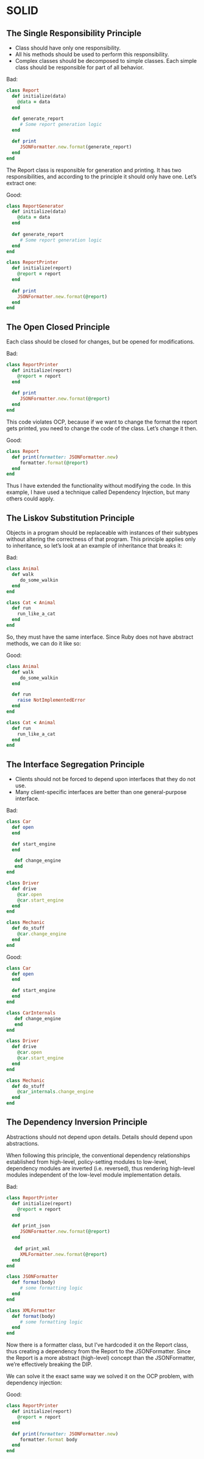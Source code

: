 # SOLID

## The Single Responsibility Principle
* Class should have only one responsibility.
* All his methods should be used to perform this responsibility.
* Complex classes should be decomposed to simple classes. Each simple class should be responsible for part of all behavior.

Bad:
```ruby
class Report
  def initialize(data)
    @data = data
  end
  
  def generate_report
     # Some report generation logic
  end

  def print
     JSONFormatter.new.format(generate_report)
  end
end
```

The Report class is responsible for generation and printing. It has two responsibilities, and according to the principle it should only have one. Let’s extract one:

Good:
```ruby
class ReportGenerator
  def initialize(data)
    @data = data
  end
  
  def generate_report
     # Some report generation logic
  end
end

class ReportPrinter
  def initialize(report)
    @report = report
  end
  
  def print
    JSONFormatter.new.format(@report)
  end
end
```

## The Open Closed Principle
Each class should be closed for changes, but be opened for modifications.

Bad:
```ruby
class ReportPrinter
  def initialize(report)
    @report = report
  end
  
  def print
     JSONFormatter.new.format(@report)
  end
end
```

This code violates OCP, because if we want to change the format the report gets printed, you need to change the code of the class. Let’s change it then.

Good:
```ruby
class Report
  def print(formatter: JSONFormatter.new)
     formatter.format(@report)
  end
end
```

Thus I have extended the functionality without modifying the code. In this example, I have used a technique called Dependency Injection, but many others could apply.

## The Liskov Substitution Principle
Objects in a program should be replaceable with instances of their subtypes without altering the correctness of that program.
This principle applies only to inheritance, so let’s look at an example of inheritance that breaks it:

Bad:
```ruby
class Animal
  def walk
     do_some_walkin
  end
end

class Cat < Animal
  def run
    run_like_a_cat
  end
end
```

So, they must have the same interface. Since Ruby does not have abstract methods, we can do it like so:

Good:
```ruby
class Animal
  def walk
     do_some_walkin
  end

  def run
    raise NotImplementedError
  end
end

class Cat < Animal
  def run
    run_like_a_cat
  end
end
```

## The Interface Segregation Principle
* Clients should not be forced to depend upon interfaces that they do not use. 
* Many client-specific interfaces are better than one general-purpose interface.

Bad:
```ruby
class Car
  def open
  end

  def start_engine
  end

   def change_engine
   end
end

class Driver
  def drive
    @car.open
    @car.start_engine
  end
end

class Mechanic
  def do_stuff
    @car.change_engine
  end
end
```

Good:
```ruby
class Car
  def open
  end

  def start_engine
  end
end

class CarInternals
   def change_engine
   end
end

class Driver
  def drive
    @car.open
    @car.start_engine
  end
end

class Mechanic
  def do_stuff
    @car_internals.change_engine
  end
end
```

## The Dependency Inversion Principle
Abstractions should not depend upon details. Details should depend upon abstractions.

When following this principle, the conventional dependency relationships established from high-level, policy-setting modules to low-level, dependency modules are inverted (i.e. reversed), thus rendering high-level modules independent of the low-level module implementation details.

Bad:
```ruby
class ReportPrinter
  def initialize(report)
    @report = report
  end

  def print_json
     JSONFormatter.new.format(@report)
  end
  
   def print_xml
     XMLFormatter.new.format(@report)
  end
end

class JSONFormatter
  def format(body)
     # some formatting logic
  end
end

class XMLFormatter
  def format(body)
     # some formatting logic
  end
end
```

Now there is a formatter class, but I’ve hardcoded it on the Report class, thus creating a dependency from the Report to the JSONFormatter. Since the Report is a more abstract (high-level) concept than the JSONFormatter, we’re effectively breaking the DIP.

We can solve it the exact same way we solved it on the OCP problem, with dependency injection:

Good:
```ruby
class ReportPrinter
  def initialize(report)
    @report = report
  end

  def print(formatter: JSONFormatter.new)
     formatter.format body
  end
end
```
